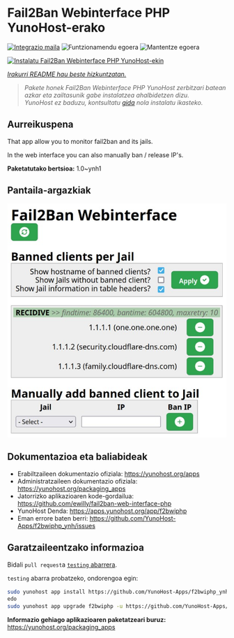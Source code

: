 <!--
Ohart ongi: README hau automatikoki sortu da <https://github.com/YunoHost/apps/tree/master/tools/readme_generator>ri esker
EZ editatu eskuz.
-->

# Fail2Ban Webinterface PHP YunoHost-erako

[![Integrazio maila](https://dash.yunohost.org/integration/f2bwiphp.svg)](https://ci-apps.yunohost.org/ci/apps/f2bwiphp/) ![Funtzionamendu egoera](https://ci-apps.yunohost.org/ci/badges/f2bwiphp.status.svg) ![Mantentze egoera](https://ci-apps.yunohost.org/ci/badges/f2bwiphp.maintain.svg)

[![Instalatu Fail2Ban Webinterface PHP YunoHost-ekin](https://install-app.yunohost.org/install-with-yunohost.svg)](https://install-app.yunohost.org/?app=f2bwiphp)

*[Irakurri README hau beste hizkuntzatan.](./ALL_README.md)*

> *Pakete honek Fail2Ban Webinterface PHP YunoHost zerbitzari batean azkar eta zailtasunik gabe instalatzea ahalbidetzen dizu.*  
> *YunoHost ez baduzu, kontsultatu [gida](https://yunohost.org/install) nola instalatu ikasteko.*

## Aurreikuspena

That app allow you to monitor fail2ban and its jails.

In the web interface you can also manually ban / release IP's.


**Paketatutako bertsioa:** 1.0~ynh1

## Pantaila-argazkiak

![Fail2Ban Webinterface PHP(r)en pantaila-argazkia](./doc/screenshots/screenshot.jpg)

## Dokumentazioa eta baliabideak

- Erabiltzaileen dokumentazio ofiziala: <https://yunohost.org/apps>
- Administratzaileen dokumentazio ofiziala: <https://yunohost.org/packaging_apps>
- Jatorrizko aplikazioaren kode-gordailua: <https://github.com/ewilly/fail2ban-web-interface-php>
- YunoHost Denda: <https://apps.yunohost.org/app/f2bwiphp>
- Eman errore baten berri: <https://github.com/YunoHost-Apps/f2bwiphp_ynh/issues>

## Garatzaileentzako informazioa

Bidali `pull request`a [`testing` abarrera](https://github.com/YunoHost-Apps/f2bwiphp_ynh/tree/testing).

`testing` abarra probatzeko, ondorengoa egin:

```bash
sudo yunohost app install https://github.com/YunoHost-Apps/f2bwiphp_ynh/tree/testing --debug
edo
sudo yunohost app upgrade f2bwiphp -u https://github.com/YunoHost-Apps/f2bwiphp_ynh/tree/testing --debug
```

**Informazio gehiago aplikazioaren paketatzeari buruz:** <https://yunohost.org/packaging_apps>
